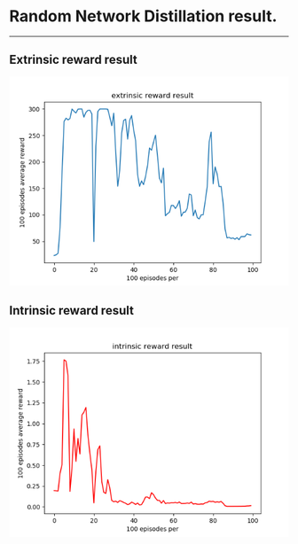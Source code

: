 # Random Network Distillation result.

- - -

## Extrinsic reward result
![test result](https://github.com/LeejwUniverse/RL_Exploration_Pytorch/blob/master/01%20Random%20Network%20Distillation/image/ex_result.png)

## Intrinsic reward result
![test result](https://github.com/LeejwUniverse/RL_Exploration_Pytorch/blob/master/01%20Random%20Network%20Distillation/image/in_result.png)
